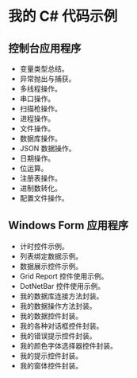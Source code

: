 # 我的 C# 代码示例
## 控制台应用程序
- 变量类型总结。
- 异常抛出与捕获。
- 多线程操作。
- 串口操作。
- 扫描枪操作。
- 进程操作。
- 文件操作。
- 数据库操作。
- JSON 数据操作。
- 日期操作。
- 位运算。
- 注册表操作。
- 进制数转化。
- 配置文件操作。

## Windows Form 应用程序
- 计时控件示例。
- 列表绑定数据示例。
- 数据展示控件示例。
- Grid Report 控件使用示例。
- DotNetBar 控件使用示例。
- 我的数据库连接方法封装。
- 我的数据操作方法封装。
- 我的数据控件封装。
- 我的各种对话框控件封装。
- 我的错误提示控件封装。
- 我的颜色字体选择器控件封装。
- 我的提示控件封装。
- 我的窗体控件封装。